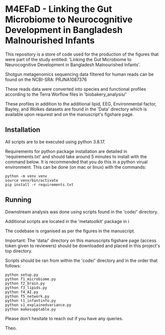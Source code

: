 # M4EFaD - Linking the Gut Microbiome to Neurocognitive Development in Bangladesh Malnourished Infants 
This repository is a store of code used for the production of the figures that were part of the study entitled: 'Linking the Gut Microbiome to Neurocognitive Development in Bangladesh Malnourished Infants'.

Shotgun metagenomics sequencing data filtered for human reads can be found on the NCBI-SRA: PRJNA1087376

These reads data were converted into species and functional profiles according to the Terra Worflow files in 'biobakery\_analysis/'

These profiles in addition to the additional lipid, EEG, Environmental factor, Bayley, and Wolkes datasets are found in the 'Data' directory which is available upon requrest and on the manuscript's figshare page.

## Installation

All scripts are to be executed using python 3.8.17.

Requirements for python package installation are detailed in 'requirements.txt' and should take around 5 minutes to install with the command below. It is recommended that you do this in a python virual environment. This can be done (on mac or linux) with the commands:

```
python -m venv venv
source venv/bin/activate
pip install -r requirements.txt
```

## Running

Downstream analysis was done using scripts found in the 'code/' directory.

Additional scripts are located in the 'metatoolkit' package in i

The codebase is organised as per the figures in the manuscript.

Important: The 'data/' directory on this manuscripts figshare page (access token given to reviewers) should be downloaded and placed in this project's top directory.

Scripts should be ran from within the 'code/' directory and in the order that follows:

```
python setup.py
python f1_microbiome.py
python f2_brain.py
python f3_lipids.py
python f4_AI.py
python f5_network.py
python t1_infantinfo.py
python s1_explainedvariance.py
python makesupptable.py
```

Please don't hesitate to reach out if you have any queries.

Theo.
